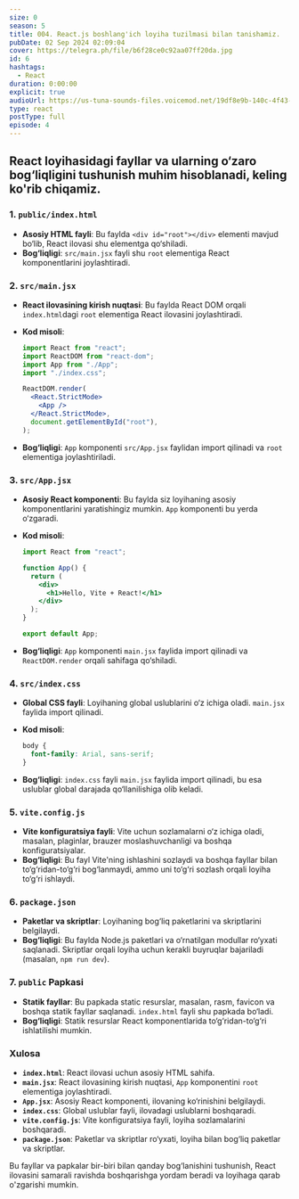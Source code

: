```yaml
---
size: 0
season: 5
title: 004. React.js boshlang'ich loyiha tuzilmasi bilan tanishamiz.
pubDate: 02 Sep 2024 02:09:04
cover: https://telegra.ph/file/b6f28ce0c92aa07ff20da.jpg
id: 6
hashtags:
  - React
duration: 0:00:00
explicit: true
audioUrl: https://us-tuna-sounds-files.voicemod.net/19df8e9b-140c-4f43-8c0e-09c162821765-1658350707858.mp3
type: react
postType: full
episode: 4
---
```


## React loyihasidagi fayllar va ularning o‘zaro bog‘liqligini tushunish muhim hisoblanadi, keling ko'rib chiqamiz.

### 1. **`public/index.html`**

- **Asosiy HTML fayli**: Bu faylda `<div id="root"></div>` elementi mavjud bo‘lib, React ilovasi shu elementga qo‘shiladi.
- **Bog‘liqligi**: `src/main.jsx` fayli shu `root` elementiga React komponentlarini joylashtiradi.

### 2. **`src/main.jsx`**

- **React ilovasining kirish nuqtasi**: Bu faylda React DOM orqali `index.html`dagi `root` elementiga React ilovasini joylashtiradi.
- **Kod misoli**:

  ```jsx
  import React from "react";
  import ReactDOM from "react-dom";
  import App from "./App";
  import "./index.css";

  ReactDOM.render(
    <React.StrictMode>
      <App />
    </React.StrictMode>,
    document.getElementById("root"),
  );
  ```

- **Bog‘liqligi**: `App` komponenti `src/App.jsx` faylidan import qilinadi va `root` elementiga joylashtiriladi.

### 3. **`src/App.jsx`**

- **Asosiy React komponenti**: Bu faylda siz loyihaning asosiy komponentlarini yaratishingiz mumkin. `App` komponenti bu yerda o‘zgaradi.
- **Kod misoli**:

  ```jsx
  import React from "react";

  function App() {
    return (
      <div>
        <h1>Hello, Vite + React!</h1>
      </div>
    );
  }

  export default App;
  ```

- **Bog‘liqligi**: `App` komponenti `main.jsx` faylida import qilinadi va `ReactDOM.render` orqali sahifaga qo‘shiladi.

### 4. **`src/index.css`**

- **Global CSS fayli**: Loyihaning global uslublarini o‘z ichiga oladi. `main.jsx` faylida import qilinadi.
- **Kod misoli**:

  ```css
  body {
    font-family: Arial, sans-serif;
  }
  ```

- **Bog‘liqligi**: `index.css` fayli `main.jsx` faylida import qilinadi, bu esa uslublar global darajada qo‘llanilishiga olib keladi.

### 5. **`vite.config.js`**

- **Vite konfiguratsiya fayli**: Vite uchun sozlamalarni o‘z ichiga oladi, masalan, plaginlar, brauzer moslashuvchanligi va boshqa konfiguratsiyalar.
- **Bog‘liqligi**: Bu fayl Vite'ning ishlashini sozlaydi va boshqa fayllar bilan to‘g‘ridan-to‘g‘ri bog‘lanmaydi, ammo uni to‘g‘ri sozlash orqali loyiha to‘g‘ri ishlaydi.

### 6. **`package.json`**

- **Paketlar va skriptlar**: Loyihaning bog‘liq paketlarini va skriptlarini belgilaydi.
- **Bog‘liqligi**: Bu faylda Node.js paketlari va o‘rnatilgan modullar ro‘yxati saqlanadi. Skriptlar orqali loyiha uchun kerakli buyruqlar bajariladi (masalan, `npm run dev`).

### 7. **`public` Papkasi**

- **Statik fayllar**: Bu papkada static resurslar, masalan, rasm, favicon va boshqa statik fayllar saqlanadi. `index.html` fayli shu papkada bo‘ladi.
- **Bog‘liqligi**: Statik resurslar React komponentlarida to‘g‘ridan-to‘g‘ri ishlatilishi mumkin.

### Xulosa

- **`index.html`**: React ilovasi uchun asosiy HTML sahifa.
- **`main.jsx`**: React ilovasining kirish nuqtasi, `App` komponentini `root` elementiga joylashtiradi.
- **`App.jsx`**: Asosiy React komponenti, ilovaning ko‘rinishini belgilaydi.
- **`index.css`**: Global uslublar fayli, ilovadagi uslublarni boshqaradi.
- **`vite.config.js`**: Vite konfiguratsiya fayli, loyiha sozlamalarini boshqaradi.
- **`package.json`**: Paketlar va skriptlar ro‘yxati, loyiha bilan bog‘liq paketlar va skriptlar.

Bu fayllar va papkalar bir-biri bilan qanday bog‘lanishini tushunish, React ilovasini samarali ravishda boshqarishga yordam beradi va loyihaga qarab o'zgarishi mumkin.
